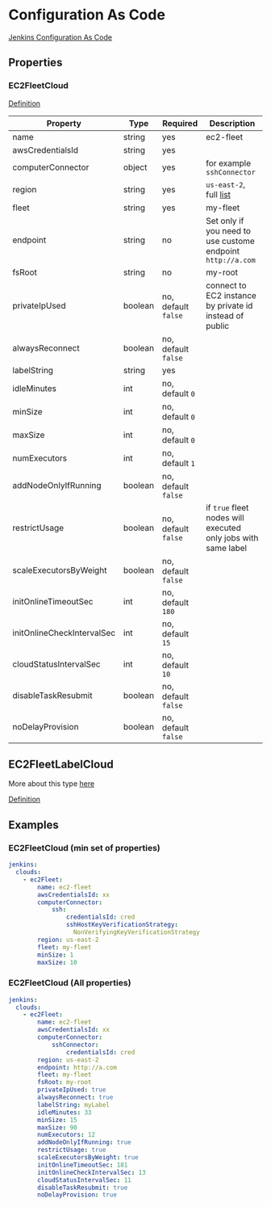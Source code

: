 # Configuration As Code

[Jenkins Configuration As Code](https://jenkins.io/projects/jcasc/)

## Properties

### EC2FleetCloud

[Definition](https://github.com/jenkinsci/ec2-fleet-plugin/blob/master/src/main/java/com/amazon/jenkins/ec2fleet/EC2FleetCloud.java#L156-L179)

| Property        | Type           | Required  | Description |
|-------------------|---|---|---|
| name              |string|yes|ec2-fleet|
| awsCredentialsId  |string|yes||
| computerConnector |object|yes|for example ```sshConnector```|
| region            |string|yes|```us-east-2```, full [list](https://docs.aws.amazon.com/AmazonRDS/latest/UserGuide/Concepts.RegionsAndAvailabilityZones.html)|
| fleet   |string|yes|my-fleet|
| endpoint|string|no|Set only if you need to use custome endpoint ```http://a.com```|
| fsRoot  |string|no|my-root|
| privateIpUsed|boolean|no, default ```false```|connect to EC2 instance by private id instead of public|
| alwaysReconnect|boolean|no, default ```false```||
| labelString |string|yes||
| idleMinutes |int|no, default ```0```||
| minSize     |int|no, default ```0```||
| maxSize     |int|no, default ```0```||
| numExecutors|int|no, default ```1```||
| addNodeOnlyIfRunning|boolean|no, default ```false```||
| restrictUsage|boolean|no, default ```false```|if ```true``` fleet nodes will executed only jobs with same label|
| scaleExecutorsByWeight|boolean|no, default ```false```||
| initOnlineTimeoutSec|int|no, default ```180```||
| initOnlineCheckIntervalSec|int|no, default ```15```||
| cloudStatusIntervalSec|int|no, default ```10```||
| disableTaskResubmit|boolean|no, default ```false```||
| noDelayProvision|boolean|no, default ```false```||

## EC2FleetLabelCloud

More about this type [here](LABEL-BASED-CONFIGURATION.md)

[Definition](https://github.com/jenkinsci/ec2-fleet-plugin/blob/master/src/main/java/com/amazon/jenkins/ec2fleet/EC2FleetLabelCloud.java#L123-L145)

## Examples

### EC2FleetCloud (min set of properties)

```yaml
jenkins:
  clouds:
    - ec2Fleet:
        name: ec2-fleet
        awsCredentialsId: xx
        computerConnector:
            ssh:
                credentialsId: cred
                sshHostKeyVerificationStrategy: 
                  NonVerifyingKeyVerificationStrategy
        region: us-east-2
        fleet: my-fleet
        minSize: 1
        maxSize: 10
```

### EC2FleetCloud (All properties)

```yaml
jenkins:
  clouds:
    - ec2Fleet:
        name: ec2-fleet
        awsCredentialsId: xx
        computerConnector:
            sshConnector:
                credentialsId: cred
        region: us-east-2
        endpoint: http://a.com
        fleet: my-fleet
        fsRoot: my-root
        privateIpUsed: true
        alwaysReconnect: true
        labelString: myLabel
        idleMinutes: 33
        minSize: 15
        maxSize: 90
        numExecutors: 12
        addNodeOnlyIfRunning: true
        restrictUsage: true
        scaleExecutorsByWeight: true
        initOnlineTimeoutSec: 181
        initOnlineCheckIntervalSec: 13
        cloudStatusIntervalSec: 11
        disableTaskResubmit: true
        noDelayProvision: true
```